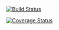 [![Build Status](https://ci.nedprod.com/view/Boost%20Thread-Expected-Permit/job/Memory%20Transactions%20Test%20Linux%20GCC%204.8/badge/icon)](https://ci.nedprod.com/view/Boost%20Thread-Expected-Permit/job/Memory%20Transactions%20Test%20Linux%20GCC%204.8/)

[![Coverage Status](https://img.shields.io/coveralls/ned14/boost.spinlock.svg)](https://coveralls.io/r/ned14/boost.spinlock?branch=master)
